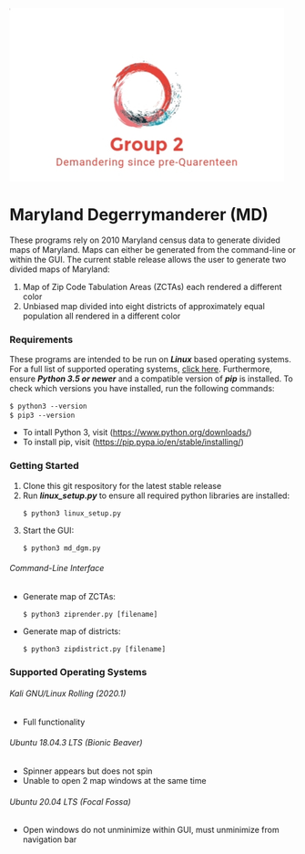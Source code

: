 ![logo](etc/logo.jpg)
# Maryland Degerrymanderer (MD)
These programs rely on 2010 Maryland census data to generate divided maps of Maryland. Maps can either be generated from the command-line or within the GUI. The current stable release allows the user to generate two divided maps of Maryland:
  1. Map of Zip Code Tabulation Areas (ZCTAs) each rendered a different color
  2. Unbiased map divided into eight districts of approximately equal population all rendered in a different color
### Requirements
These programs are intended to be run on ***Linux*** based operating systems. For a full list of supported operating systems, [click here](https://github.com/taaustin/Group2/blob/final/README.md#supported-operating-systems). Furthermore, ensure ***Python 3.5 or newer*** and a compatible version of ***pip*** is installed. To check which versions you have installed, run the following commands:
```
$ python3 --version
$ pip3 --version
```
- To intall Python 3, visit (https://www.python.org/downloads/)
- To install pip, visit (https://pip.pypa.io/en/stable/installing/)
### Getting Started
1. Clone this git respository for the latest stable release
2. Run ***linux_setup.py*** to ensure all required python libraries are installed:
    ```
    $ python3 linux_setup.py
    ```
3. Start the GUI:
    ```
    $ python3 md_dgm.py
    ```
###### Command-Line Interface
- Generate map of ZCTAs:
    ```
    $ python3 ziprender.py [filename]
    ```
- Generate map of districts:
    ```
    $ python3 zipdistrict.py [filename]
    ```
### Supported Operating Systems
###### Kali GNU/Linux Rolling (2020.1)
- Full functionality
###### Ubuntu 18.04.3 LTS (Bionic Beaver)
- Spinner appears but does not spin
- Unable to open 2 map windows at the same time
###### Ubuntu 20.04 LTS (Focal Fossa)
- Open windows do not unminimize within GUI, must unminimize from navigation bar
